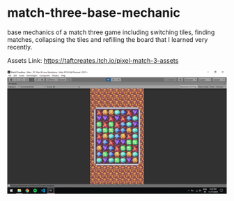 # match-three-base-mechanic
base mechanics of a match three game including switching tiles, finding matches, collapsing the tiles and refilling the board that I learned very recently.

Assets Link: https://taftcreates.itch.io/pixel-match-3-assets

![](Screenshot.png)
